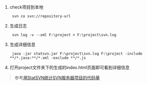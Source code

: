 1. check项目到本地  

    	svn co svn://repository-url  

2. 生成日志  

		svn log -v --xml F:\project > F:\project\svn.log

3. 生成详细信息  

		java -jar statsvn.jar F:\project\svn.log F:\project -include **/*.java:**/*.xml -exclude **/*.js

4. 打开project文件夹下的生成的index.html页面即可看到详细信息

> 参考[用StatSVN统计SVN服务器项目的代码量](http://www.cnblogs.com/seer/p/5735501.html)
